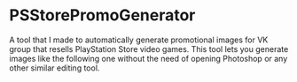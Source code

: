 # PSStorePromoGenerator

A tool that I made to automatically generate promotional images for VK group that resells PlayStation Store video games. 
This tool lets you generate images like the following one without the need of opening Photoshop or any other similar editing tool.
